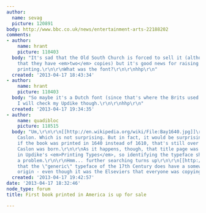 ```yaml
---
author:
  name: sevag
  picture: 120891
body: http://www.bbc.co.uk/news/entertainment-arts-22188202
comments:
- author:
    name: hrant
    picture: 110403
  body: "It's sad that the Old South Church is forced to sell it (although it helps
    that they have <em>two</em> copies) but it's good news for raising awareness of
    printing.\r\n\r\nWhat was the font?\r\n\r\nhhp\r\n"
  created: '2013-04-17 18:43:34'
- author:
    name: hrant
    picture: 110403
  body: "So maybe it's a Dutch font (since that's where the Brits used to get theirs).
    I will check my Updike though.\r\n\r\nhhp\r\n"
  created: '2013-04-17 19:34:35'
- author:
    name: quadibloc
    picture: 118515
  body: "Um,\r\n\r\n[[http://en.wikipedia.org/wiki/File:Bay1640.jpg]]\r\n\r\nI'd say
    Caslon. Which is not surprising. But in fact, it would be surprising, since even
    if the book was printed in 1640 instead of 1610, that's still over 50 years before
    Caslon was born.\r\n\r\nAs it happens, though, that title page was reproduced
    in Updike's <em>Printing Types</em>, so identifying the typeface shouldn't be
    a problem.\r\n\r\nHmm... further searching turns up\r\n\r\n[[http://typefoundry.blogspot.ca/2011/11/elzevir-letter.html]]\r\n\r\nshowing
    that the \"generic\" typeface of the 17th Century does have a somewhat mysterious
    origin - even though it was the Elseviers that everyone was copying."
  created: '2013-04-17 19:42:57'
date: '2013-04-17 18:32:46'
node_type: forum
title: First book printed in America is up for sale

---
```

